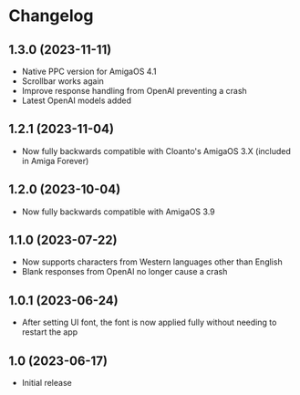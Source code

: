 # Changelog
## 1.3.0 (2023-11-11)
- Native PPC version for AmigaOS 4.1
- Scrollbar works again
- Improve response handling from OpenAI preventing a crash
- Latest OpenAI models added

## 1.2.1 (2023-11-04)
- Now fully backwards compatible with Cloanto's AmigaOS 3.X (included in Amiga Forever)

## 1.2.0 (2023-10-04)
- Now fully backwards compatible with AmigaOS 3.9

## 1.1.0 (2023-07-22)
- Now supports characters from Western languages other than English
- Blank responses from OpenAI no longer cause a crash

## 1.0.1  (2023-06-24)
- After setting UI font, the font is now applied fully without needing to restart the app

## 1.0  (2023-06-17)
- Initial release